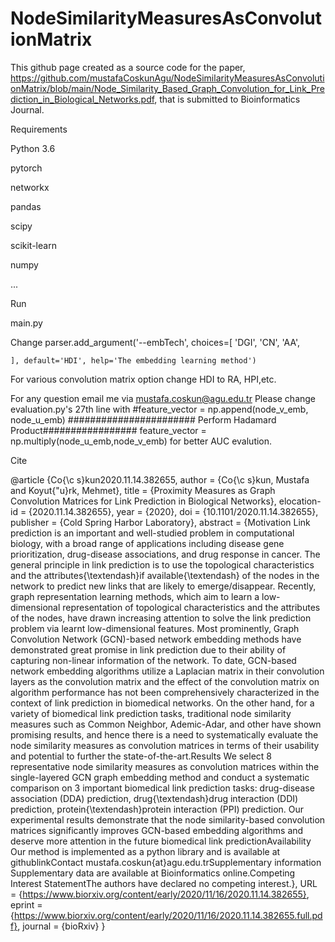 # NodeSimilarityMeasuresAsConvolutionMatrix

This github page created as a source code for the paper, https://github.com/mustafaCoskunAgu/NodeSimilarityMeasuresAsConvolutionMatrix/blob/main/Node_Similarity_Based_Graph_Convolution_for_Link_Prediction_in_Biological_Networks.pdf, that is submitted  to Bioinformatics Journal.

Requirements

Python 3.6

pytorch

networkx

pandas

scipy

scikit-learn

numpy

...

Run 

main.py


Change
    parser.add_argument('--embTech', choices=[
        'DGI',
        'CN',
        'AA',
        
    ], default='HDI', help='The embedding learning method')
For various convolution matrix option change HDI to RA, HPI,etc.


For any question email me via mustafa.coskun@agu.edu.tr
Please change evaluation.py's 27th line with 
      #feature_vector = np.append(node_v_emb, node_u_emb)
        ####################### Perform Hadamard Product#################
        feature_vector = np.multiply(node_u_emb,node_v_emb)
for better AUC evalution.

Cite

@article {Co{\c s}kun2020.11.14.382655,
	author = {Co{\c s}kun, Mustafa and Koyut{\"u}rk, Mehmet},
	title = {Proximity Measures as Graph Convolution Matrices for Link Prediction in Biological Networks},
	elocation-id = {2020.11.14.382655},
	year = {2020},
	doi = {10.1101/2020.11.14.382655},
	publisher = {Cold Spring Harbor Laboratory},
	abstract = {Motivation Link prediction is an important and well-studied problem in computational biology, with a broad range of applications including disease gene prioritization, drug-disease associations, and drug response in cancer. The general principle in link prediction is to use the topological characteristics and the attributes{\textendash}if available{\textendash} of the nodes in the network to predict new links that are likely to emerge/disappear. Recently, graph representation learning methods, which aim to learn a low-dimensional representation of topological characteristics and the attributes of the nodes, have drawn increasing attention to solve the link prediction problem via learnt low-dimensional features. Most prominently, Graph Convolution Network (GCN)-based network embedding methods have demonstrated great promise in link prediction due to their ability of capturing non-linear information of the network. To date, GCN-based network embedding algorithms utilize a Laplacian matrix in their convolution layers as the convolution matrix and the effect of the convolution matrix on algorithm performance has not been comprehensively characterized in the context of link prediction in biomedical networks. On the other hand, for a variety of biomedical link prediction tasks, traditional node similarity measures such as Common Neighbor, Ademic-Adar, and other have shown promising results, and hence there is a need to systematically evaluate the node similarity measures as convolution matrices in terms of their usability and potential to further the state-of-the-art.Results We select 8 representative node similarity measures as convolution matrices within the single-layered GCN graph embedding method and conduct a systematic comparison on 3 important biomedical link prediction tasks: drug-disease association (DDA) prediction, drug{\textendash}drug interaction (DDI) prediction, protein{\textendash}protein interaction (PPI) prediction. Our experimental results demonstrate that the node similarity-based convolution matrices significantly improves GCN-based embedding algorithms and deserve more attention in the future biomedical link predictionAvailability Our method is implemented as a python library and is available at githublinkContact mustafa.coskun{at}agu.edu.trSupplementary information Supplementary data are available at Bioinformatics online.Competing Interest StatementThe authors have declared no competing interest.},
	URL = {https://www.biorxiv.org/content/early/2020/11/16/2020.11.14.382655},
	eprint = {https://www.biorxiv.org/content/early/2020/11/16/2020.11.14.382655.full.pdf},
	journal = {bioRxiv}
}
